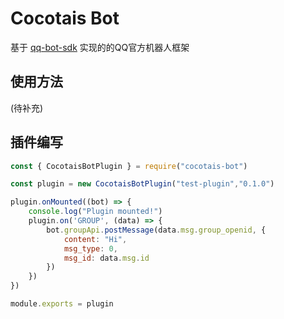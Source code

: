 # Cocotais Bot

基于 [qq-bot-sdk](https://www.npmjs.com/package/qq-bot-sdk) 实现的的QQ官方机器人框架

## 使用方法

(待补充)

## 插件编写

```js
const { CocotaisBotPlugin } = require("cocotais-bot")

const plugin = new CocotaisBotPlugin("test-plugin","0.1.0")

plugin.onMounted((bot) => {
    console.log("Plugin mounted!")
    plugin.on('GROUP', (data) => {
        bot.groupApi.postMessage(data.msg.group_openid, {
            content: "Hi",
            msg_type: 0,
            msg_id: data.msg.id
        })
    })               
})

module.exports = plugin
```